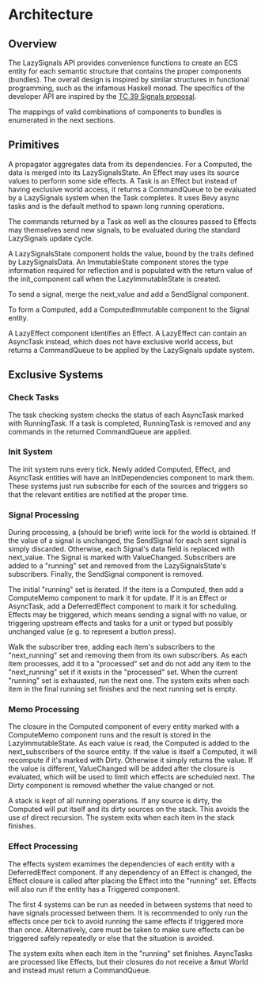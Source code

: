 # Architecture

## Overview

The LazySignals API provides convenience functions to create an ECS entity for
each semantic structure that contains the proper components (bundles). The overall design is
inspired by similar structures in functional programming, such as the infamous Haskell monad.
The specifics of the developer API are inspired by the
[TC 39 Signals proposal](https://github.com/tc39/proposal-signals).

The mappings of valid combinations of components to bundles is enumerated in the next sections.

## Primitives

A propagator aggregates data from its dependencies. For a Computed, the data is merged into its
LazySignalsState. An Effect may uses its source values to perform some side effects. A Task is an
Effect but instead of having exclusive world access, it returns a CommandQueue to be evaluated by a
LazySignals system when the Task completes. It uses Bevy async tasks and is the default method to
spawn long running operations.

The commands returned by a Task as well as the closures passed to Effects may
themselves send new signals, to be evaluated during the standard LazySignals update cycle.

A LazySignalsState component holds the value, bound by the traits defined by LazySignalsData. An
ImmutableState component stores the type information required for reflection and is populated with
the return value of the init_component call when the LazyImmutableState is created.

To send a signal, merge the next_value and add a SendSignal component.

To form a Computed, add a ComputedImmutable component to the Signal entity.

A LazyEffect component identifies an Effect. A LazyEffect can contain an AsyncTask instead, which
does not have exclusive world access, but returns a CommandQueue to be applied by the LazySignals
update system.

## Exclusive Systems

### Check Tasks

The task checking system checks the status of each AsyncTask marked with RunningTask. If a task is
completed, RunningTask is removed and any commands in the returned CommandQueue are applied.

### Init System

The init system runs every tick. Newly added Computed, Effect, and AsyncTask entities will have an
InitDependencies component to mark them. These systems just run subscribe for each of the sources
and triggers so that the relevant entities are notified at the proper time.

### Signal Processing

During processing, a (should be brief) write lock for the world is obtained. If the value of a
signal is unchanged, the SendSignal for each sent signal is simply discarded. Otherwise, each
Signal's data field is replaced with next_value. The Signal is marked with ValueChanged.
Subscribers are added to a "running" set and removed from the LazySignalsState's subscribers.
Finally, the SendSignal component is removed.

The initial "running" set is iterated. If the item is a Computed, then add a ComputeMemo component
to mark it for update. If it is an Effect or AsyncTask, add a DeferredEffect component to mark it
for scheduling. Effects may be triggered, which means sending a signal with no value, or triggering
upstream effects and tasks for a unit or typed but possibly unchanged value (e g. to represent a
button press).

Walk the subscriber tree, adding each item's subscribers to the "next_running" set and removing
them from its own subscribers. As each item processes, add it to a "processed" set and do not add
any item to the "next_running" set if it exists in the "processed" set. When the current "running"
set is exhausted, run the next one. The system exits when each item in the final running set
finishes and the next running set is empty.

### Memo Processing

The closure in the Computed component of every entity marked with a ComputeMemo component runs and
the result is stored in the LazyImmutableState. As each value is read, the Computed is added to the
next_subscribers of the source entity. If the value is itself a Computed, it will recompute if it's
marked with Dirty. Otherwise it simply returns the value. If the value is different, ValueChanged
will be added after the closure is evaluated, which will be used to limit which effects are
scheduled next. The Dirty component is removed whether the value changed or not.

A stack is kept of all running operations. If any source is dirty, the Computed will put itself and
its dirty sources on the stack. This avoids the use of direct recursion. The system exits when each item
in the stack finishes.

### Effect Processing

The effects system examimes the dependencies of each entity with a DeferredEffect component. If any
dependency of an Effect is changed, the Effect closure is called after placing the Effect into the
"running" set. Effects will also run if the entity has a Triggered component.

The first 4 systems can be run as needed in between systems that need to have signals processed
between them. It is recommended to only run the effects once per tick to avoid running the same
effects if triggered more than once. Alternatively, care must be taken to make sure effects can be
triggered safely repeatedly or else that the situation is avoided.

The system exits when each item in the "running" set finishes. AsyncTasks are processed like
Effects, but their closures do not receive a &mut World and instead must return a CommandQueue.
